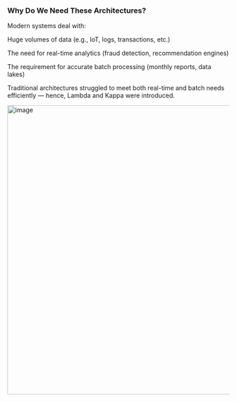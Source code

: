 ### Why Do We Need These Architectures?

Modern systems deal with:

Huge volumes of data (e.g., IoT, logs, transactions, etc.)

The need for real-time analytics (fraud detection, recommendation engines)

The requirement for accurate batch processing (monthly reports, data lakes)

Traditional architectures struggled to meet both real-time and batch needs efficiently — hence, Lambda and Kappa were introduced.

<img width="656" alt="image" src="https://github.com/user-attachments/assets/1dc1c43e-f8b8-4d49-81cf-ea3f84e5c7b7" />
